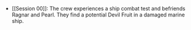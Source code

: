 -  [[Session 00]]: The crew experiences a ship combat test and befriends Ragnar and Pearl. They find a potential Devil Fruit in a damaged marine ship.